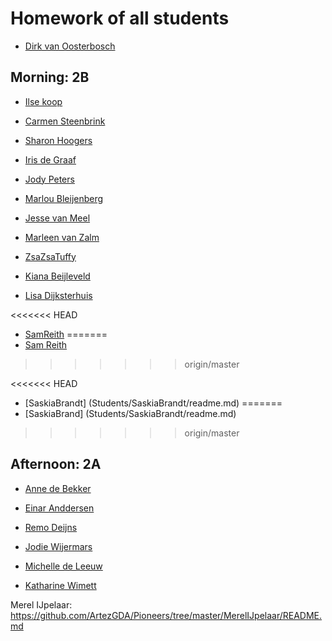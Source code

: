 # Homework of all students

- [Dirk van Oosterbosch](Students/Dirk/README.md)

## Morning: 2B
- [Ilse koop](Students/IlseKoop/README.md)

- [Carmen Steenbrink](Students/CarmenSteenbrink/README.md)

- [Sharon Hoogers](Students/SharonHoogers/README.md)

- [Iris de Graaf](Students/IrisdeGraaf/README.md)

- [Jody Peters](students/JodyPeters/README.md)

- [Marlou Bleijenberg](Students/MarlouBleijenberg/README.md)

- [Jesse van Meel](Students/JessevanMeel/README.md)

- [Marleen van Zalm](Students/Marleenvanzalm/readme.md)

- [ZsaZsaTuffy](Students/ZsazsaTuffy/README.md)

- [Kiana Beijleveld](Students/KianaBeijleveld/readme.md)

- [Lisa Dijksterhuis](Students/LisaDijksterhuis/readme.md)

<<<<<<< HEAD
- [SamReith](Students/SamReith/readme.md)
=======
- [Sam Reith](Students/SamReith/readme.md)
>>>>>>> origin/master

<<<<<<< HEAD
- [SaskiaBrandt] (Students/SaskiaBrandt/readme.md)
=======
- [SaskiaBrand] (Students/SaskiaBrandt/readme.md)
>>>>>>> origin/master


## Afternoon: 2A

- [Anne de Bekker](Students/annedebekker/README.md)

- [Einar Anddersen](Students/EinarAndersen/README.md)

- [Remo Deijns](Students/RemoDeijns/README.md)

- [Jodie Wijermars](Students/Jodie/README.md)

- [Michelle de Leeuw](Students/MichelledeLeeuw/README.md)
- [Katharine Wimett](Students/KatharineWimett/README.MD)

Merel IJpelaar: https://github.com/ArtezGDA/Pioneers/tree/master/MerelIJpelaar/README.md

